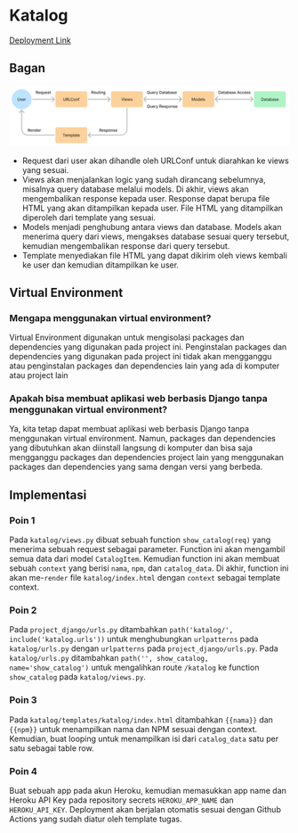 # Katalog

[Deployment Link](https://assignment-bonaventuragal.herokuapp.com/katalog)

## Bagan
![Bagan](../static/bagan.png?raw=true)
- Request dari user akan dihandle oleh URLConf untuk diarahkan ke views yang sesuai.
- Views akan menjalankan logic yang sudah dirancang sebelumnya, misalnya query database melalui models. Di akhir, views akan mengembalikan response kepada user. Response dapat berupa file HTML yang akan ditampilkan kepada user. File HTML yang ditampilkan diperoleh dari template yang sesuai.
- Models menjadi penghubung antara views dan database. Models akan menerima query dari views, mengakses database sesuai query tersebut, kemudian mengembalikan response dari query tersebut.
- Template menyediakan file HTML yang dapat dikirim oleh views kembali ke user dan kemudian ditampilkan ke user.

## Virtual Environment
### Mengapa menggunakan virtual environment?
Virtual Environment digunakan untuk mengisolasi packages dan dependencies yang digunakan pada project ini. Penginstalan packages dan dependencies yang digunakan pada project ini tidak akan mengganggu atau penginstalan packages dan dependencies lain yang ada di komputer atau project lain

### Apakah bisa membuat aplikasi web berbasis Django tanpa menggunakan virtual environment?
Ya, kita tetap dapat membuat aplikasi web berbasis Django tanpa menggunakan virtual environment. Namun, packages dan dependencies yang dibutuhkan akan diinstall langsung di komputer dan bisa saja mengganggu packages dan dependencies project lain yang menggunakan packages dan dependencies yang sama dengan versi yang berbeda.

## Implementasi
### Poin 1
Pada `katalog/views.py` dibuat sebuah function `show_catalog(req)` yang menerima sebuah request sebagai parameter. Function ini akan mengambil semua data dari model `CatalogItem`. Kemudian function ini akan membuat sebuah `context` yang berisi `nama`, `npm`, dan `catalog_data`. Di akhir, function ini akan me-`render` file `katalog/index.html` dengan `context` sebagai template context.

### Poin 2
Pada `project_django/urls.py` ditambahkan `path('katalog/', include('katalog.urls'))` untuk menghubungkan `urlpatterns` pada `katalog/urls.py` dengan `urlpatterns` pada `project_django/urls.py`. Pada `katalog/urls.py` ditambahkan `path('', show_catalog, name='show_catalog')` untuk mengalihkan route `/katalog` ke function `show_catalog` pada `katalog/views.py`.

### Poin 3
Pada `katalog/templates/katalog/index.html` ditambahkan `{{nama}}` dan `{{npm}}` untuk menampilkan nama dan NPM sesuai dengan context. Kemudian, buat looping untuk menampilkan isi dari `catalog_data` satu per satu sebagai table row.

### Poin 4
Buat sebuah app pada akun Heroku, kemudian memasukkan app name dan Heroku API Key pada repository secrets `HEROKU_APP_NAME` dan `HEROKU_API_KEY`. Deployment akan berjalan otomatis sesuai dengan Github Actions yang sudah diatur oleh template tugas.
